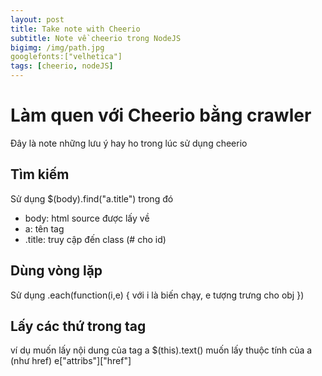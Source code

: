 ```yaml
---
layout: post
title: Take note with Cheerio
subtitle: Note về cheerio trong NodeJS
bigimg: /img/path.jpg
googlefonts:["velhetica"]
tags: [cheerio, nodeJS]
---
```

# Làm quen với Cheerio bằng crawler
Đây là note những lưu ý hay ho trong lúc sử dụng cheerio
## Tìm kiếm
Sử dụng $(body).find("a.title") trong đó
- body: html source được lấy về
- a: tên tag 
- .title: truy cập đến class (# cho id)

## Dùng vòng lặp
Sử dụng .each(function(i,e) {
	với i là biến chạy,
	e tượng trưng cho obj
})

## Lấy các thứ trong tag
ví dụ muốn lấy nội dung của tag a
$(this).text()
muốn lấy thuộc tính của a (như href)
e["attribs"]["href"]
